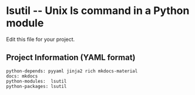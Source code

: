 # lsutil -- Unix ls command in a Python module

Edit this file for your project.


## Project Information (YAML format)

    python-depends: pyyaml jinja2 rich mkdocs-material
    docs: mkdocs
    python-modules:  lsutil
    python-packages: lsutil

